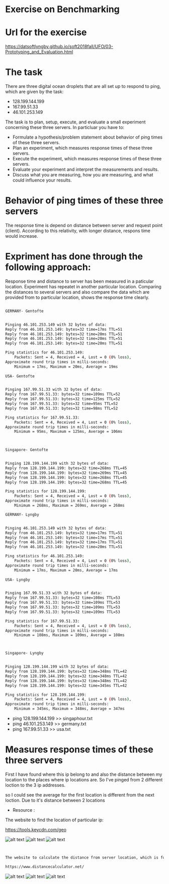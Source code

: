 # Exercise on Benchmarking

# Url for the exercise

https://datsoftlyngby.github.io/soft2018fall/UFO/03-Prototyping_and_Evaluation.html

# The task

There are three digital ocean droplets that are all set up to respond to ping, which are given by the task:
- 128.199.144.199
- 167.99.51.33
- 46.101.253.149

The task is to plan, setup, execute, and evaluate a small experiment concerning these three servers. 
In particluar you have to:


- Formulate a hypothesis/problem statement about behavior of ping times of these three servers.
- Plan an experiment, which measures response times of these three servers.
- Execute the experiment, which measures response times of these three servers.
- Evaluate your experiment and interpret the measurements and results.
- Discuss what you are measuring, how you are measuring, and what could influence your results.


# Behavior of ping times of these three servers

The response time is depend on distance between server and request point (client). According to this relativity, with longer distance, respons time would increase.

# Expriment has done through the following approach: 

Response time and distance to server has been measured in a paticular location. Experiment has repeatet in another particular location. Comparing the distances to several servers and also compare the data which are provided from to particular location, shows the response time clearly.

```sh

GERMANY- Gentofte


Pinging 46.101.253.149 with 32 bytes of data:
Reply from 46.101.253.149: bytes=32 time=17ms TTL=51
Reply from 46.101.253.149: bytes=32 time=20ms TTL=51
Reply from 46.101.253.149: bytes=32 time=20ms TTL=51
Reply from 46.101.253.149: bytes=32 time=20ms TTL=51

Ping statistics for 46.101.253.149:
    Packets: Sent = 4, Received = 4, Lost = 0 (0% loss),
Approximate round trip times in milli-seconds:
    Minimum = 17ms, Maximum = 20ms, Average = 19ms
    
USA- Gentofte


Pinging 167.99.51.33 with 32 bytes of data:
Reply from 167.99.51.33: bytes=32 time=109ms TTL=52
Reply from 167.99.51.33: bytes=32 time=125ms TTL=52
Reply from 167.99.51.33: bytes=32 time=95ms TTL=52
Reply from 167.99.51.33: bytes=32 time=98ms TTL=52

Ping statistics for 167.99.51.33:
    Packets: Sent = 4, Received = 4, Lost = 0 (0% loss),
Approximate round trip times in milli-seconds:
    Minimum = 95ms, Maximum = 125ms, Average = 106ms
    


Singapore- Gentofte


Pinging 128.199.144.199 with 32 bytes of data:
Reply from 128.199.144.199: bytes=32 time=268ms TTL=45
Reply from 128.199.144.199: bytes=32 time=269ms TTL=45
Reply from 128.199.144.199: bytes=32 time=268ms TTL=45
Reply from 128.199.144.199: bytes=32 time=268ms TTL=45

Ping statistics for 128.199.144.199:
    Packets: Sent = 4, Received = 4, Lost = 0 (0% loss),
Approximate round trip times in milli-seconds:
    Minimum = 268ms, Maximum = 269ms, Average = 268ms

```

```sh
GERMANY- Lyngby


Pinging 46.101.253.149 with 32 bytes of data:
Reply from 46.101.253.149: bytes=32 time=17ms TTL=51
Reply from 46.101.253.149: bytes=32 time=17ms TTL=51
Reply from 46.101.253.149: bytes=32 time=17ms TTL=51
Reply from 46.101.253.149: bytes=32 time=20ms TTL=51

Ping statistics for 46.101.253.149:
    Packets: Sent = 4, Received = 4, Lost = 0 (0% loss),
Approximate round trip times in milli-seconds:
    Minimum = 17ms, Maximum = 20ms, Average = 17ms
    
USA- Lyngby


Pinging 167.99.51.33 with 32 bytes of data:
Reply from 167.99.51.33: bytes=32 time=108ms TTL=53
Reply from 167.99.51.33: bytes=32 time=109ms TTL=53
Reply from 167.99.51.33: bytes=32 time=109ms TTL=53
Reply from 167.99.51.33: bytes=32 time=109ms TTL=53

Ping statistics for 167.99.51.33:
    Packets: Sent = 4, Received = 4, Lost = 0 (0% loss),
Approximate round trip times in milli-seconds:
    Minimum = 108ms, Maximum = 109ms, Average = 108ms



Singapore- Lyngby


Pinging 128.199.144.199 with 32 bytes of data:
Reply from 128.199.144.199: bytes=32 time=348ms TTL=42
Reply from 128.199.144.199: bytes=32 time=348ms TTL=42
Reply from 128.199.144.199: bytes=32 time=348ms TTL=42
Reply from 128.199.144.199: bytes=32 time=345ms TTL=42

Ping statistics for 128.199.144.199:
    Packets: Sent = 4, Received = 4, Lost = 0 (0% loss),
Approximate round trip times in milli-seconds:
    Minimum = 345ms, Maximum = 348ms, Average = 347ms
 ```   
    
    
- ping 128.199.144.199 >> singaphour.txt
- ping 46.101.253.149 >> germany.txt
- ping 167.99.51.33 >> usa.txt


# Measures response times of these three servers

First I have found where this ip belong to and also the distance between my location to the places where ip locations are. 
So I've pinged from 2 different loction to the 3 ip addresses.

so I could see the average for the first location is different from the next loction. 
Due to it's distance between 2 locations

- Resource : 

The website to find the location of particular ip:

https://tools.keycdn.com/geo


![alt text](https://user-images.githubusercontent.com/20173643/47400980-b8509380-d73f-11e8-8a8d-d4d6af6f7708.PNG)
![alt text](https://user-images.githubusercontent.com/20173643/47400983-bb4b8400-d73f-11e8-8090-a5feef6dcaf4.PNG)
![alt text](https://user-images.githubusercontent.com/20173643/47400986-bc7cb100-d73f-11e8-9ef3-be26e5e4842b.PNG)

```sh


The website to calculate the distance from server location, which is found from the website mentioned before :

https://www.distancecalculator.net/

```

![alt text](https://user-images.githubusercontent.com/20173643/47400988-be467480-d73f-11e8-8741-fbbc9ce0d1fd.PNG)
![alt text](https://user-images.githubusercontent.com/20173643/47400989-bf77a180-d73f-11e8-84b4-c5210abd82f3.PNG)
![alt text](https://user-images.githubusercontent.com/20173643/47400990-c1416500-d73f-11e8-861a-6c7660581a35.PNG)








